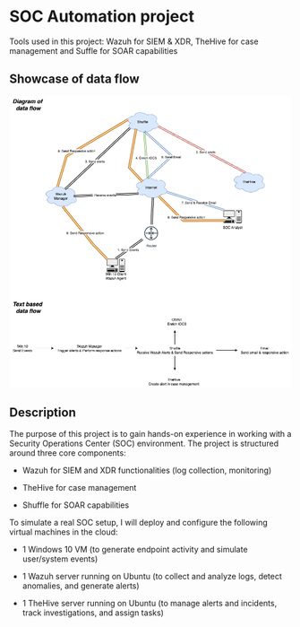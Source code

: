 # SOC Automation project

Tools used in this project:
Wazuh for SIEM & XDR, TheHive for case management and Suffle for SOAR capabilities

## Showcase of data flow

![SOC-Automation_project_dataflow](https://github.com/SivanS-iT/SOC_projects/blob/main/Images/01-SOC_Automation/01-SOC_Automation.png?raw=true)


## Description

The purpose of this project is to gain hands-on experience in working with a Security Operations Center (SOC) environment. The project is structured around three core components:

* Wazuh for SIEM and XDR functionalities (log collection, monitoring)

* TheHive for case management

* Shuffle for SOAR capabilities

To simulate a real SOC setup, I will deploy and configure the following virtual machines in the cloud:

* 1 Windows 10 VM (to generate endpoint activity and simulate user/system events)

* 1 Wazuh server running on Ubuntu (to collect and analyze logs, detect anomalies, and generate alerts)

* 1 TheHive server running on Ubuntu (to manage alerts and incidents, track investigations, and assign tasks)